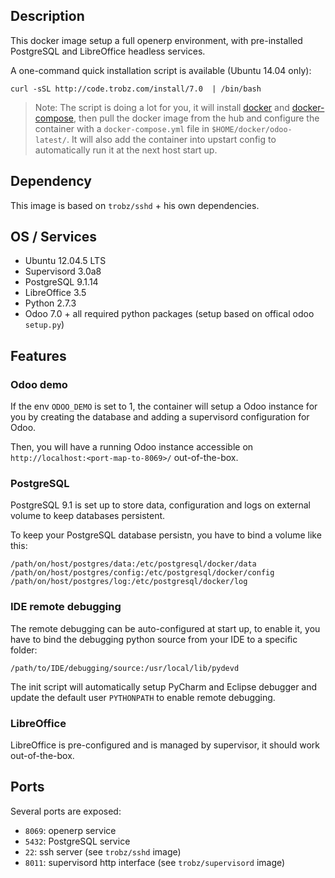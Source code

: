 ## Description

This docker image setup a full openerp environment, with pre-installed PostgreSQL and LibreOffice headless services.

A one-command quick installation script is available (Ubuntu 14.04 only):
```
curl -sSL http://code.trobz.com/install/7.0  | /bin/bash
```

> Note:
The script is doing a lot for you, it will install [docker](http://docs.docker.com/installation/ubuntulinux/) and [docker-compose](https://docs.docker.com/compose/install/), then pull the docker image from the hub and configure the container with a `docker-compose.yml` file in `$HOME/docker/odoo-latest/`. It will also add the container into upstart config to automatically run it at the next host start up.

## Dependency

This image is based on `trobz/sshd` + his own dependencies.

## OS / Services

- Ubuntu 12.04.5 LTS
- Supervisord 3.0a8
- PostgreSQL 9.1.14
- LibreOffice 3.5
- Python 2.7.3
- Odoo 7.0 + all required python packages (setup based on offical odoo `setup.py`)

## Features

### Odoo demo

If the env `ODOO_DEMO` is set to 1, the container will setup a Odoo instance for you by creating the database and adding a supervisord configuration for Odoo.

Then, you will have a running Odoo instance accessible on `http://localhost:<port-map-to-8069>/` out-of-the-box.


### PostgreSQL

PostgreSQL 9.1 is set up to store data, configuration and logs on external volume to keep databases persistent.

To keep your PostgreSQL database persistn, you have to bind a volume like this:
```
/path/on/host/postgres/data:/etc/postgresql/docker/data
/path/on/host/postgres/config:/etc/postgresql/docker/config
/path/on/host/postgres/log:/etc/postgresql/docker/log
```

### IDE remote debugging

The remote debugging can be auto-configured at start up, to enable it,
you have to bind the debugging python source from your IDE to a specific folder:

```
/path/to/IDE/debugging/source:/usr/local/lib/pydevd
```

The init script will automatically setup PyCharm and Eclipse debugger and update the default user `PYTHONPATH` to enable remote debugging.

### LibreOffice

LibreOffice is pre-configured and is managed by supervisor, it should work out-of-the-box.

## Ports

Several ports are exposed:
- `8069`: openerp service
- `5432`: PostgreSQL service
- `22`: ssh server (see `trobz/sshd` image)
- `8011`: supervisord http interface  (see `trobz/supervisord` image)
